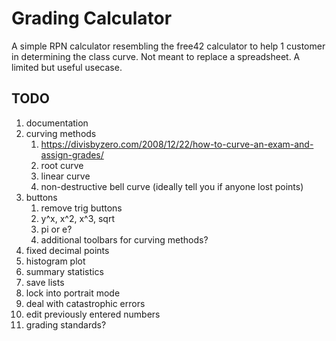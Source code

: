 # Grading Calculator

A simple RPN calculator resembling the free42 calculator to help 1 customer in determining the class curve. Not meant to replace a spreadsheet. A limited but useful usecase.


## TODO
1. documentation
1. curving methods
	1. https://divisbyzero.com/2008/12/22/how-to-curve-an-exam-and-assign-grades/
	1. root curve
	1. linear curve
	1. non-destructive bell curve (ideally tell you if anyone lost points)
1. buttons
	1. remove trig buttons
	1. y^x, x^2, x^3, sqrt
	1. pi or e?
	1. additional toolbars for curving methods?
1. fixed decimal points
1. histogram plot
1. summary statistics
1. save lists
1. lock into portrait mode
1. deal with catastrophic errors
1. edit previously entered numbers
1. grading standards?

